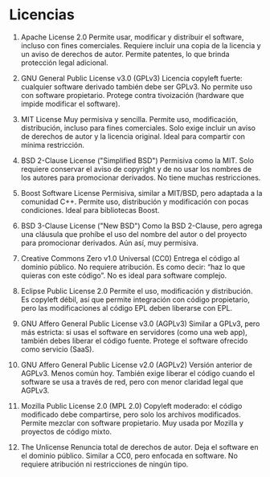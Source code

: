 # Licencias

1. Apache License 2.0
Permite usar, modificar y distribuir el software, incluso con fines comerciales. Requiere incluir una copia de la licencia y un aviso de derechos de autor. Permite patentes, lo que brinda protección legal adicional.

2. GNU General Public License v3.0 (GPLv3)
Licencia copyleft fuerte: cualquier software derivado también debe ser GPLv3. No permite uso con software propietario. Protege contra tivoización (hardware que impide modificar el software).

3. MIT License
Muy permisiva y sencilla. Permite uso, modificación, distribución, incluso para fines comerciales. Solo exige incluir un aviso de derechos de autor y la licencia original. Ideal para compartir con mínima restricción.

4. BSD 2-Clause License ("Simplified BSD")
Permisiva como la MIT. Solo requiere conservar el aviso de copyright y de no usar los nombres de los autores para promocionar derivados. No tiene muchas restricciones.

5. Boost Software License
Permisiva, similar a MIT/BSD, pero adaptada a la comunidad C++. Permite uso, distribución y modificación con pocas condiciones. Ideal para bibliotecas Boost.

6. BSD 3-Clause License ("New BSD")
Como la BSD 2-Clause, pero agrega una cláusula que prohíbe el uso del nombre del autor o del proyecto para promocionar derivados. Aún así, muy permisiva.

7. Creative Commons Zero v1.0 Universal (CC0)
Entrega el código al dominio público. No requiere atribución. Es como decir: “haz lo que quieras con este código”. No es ideal para software complejo.

8. Eclipse Public License 2.0
Permite el uso, modificación y distribución. Es copyleft débil, así que permite integración con código propietario, pero las modificaciones al código EPL deben liberarse con EPL.

9. GNU Affero General Public License v3.0 (AGPLv3)
Similar a GPLv3, pero más estricta: si usas el software en servidores (como una web app), también debes liberar el código fuente. Protege el software ofrecido como servicio (SaaS).

10. GNU Affero General Public License v2.0 (AGPLv2)
Versión anterior de AGPLv3. Menos común hoy. También exige liberar el código cuando el software se usa a través de red, pero con menor claridad legal que AGPLv3.

11. Mozilla Public License 2.0 (MPL 2.0)
Copyleft moderado: el código modificado debe compartirse, pero solo los archivos modificados. Permite mezclar con software propietario. Muy usada por Mozilla y proyectos de código mixto.

12. The Unlicense
Renuncia total de derechos de autor. Deja el software en el dominio público. Similar a CC0, pero enfocada en software. No requiere atribución ni restricciones de ningún tipo.


